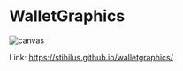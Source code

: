 # WalletGraphics
![canvas](https://user-images.githubusercontent.com/20823082/107434687-60fea900-6b2b-11eb-956d-ca3b32763c00.png)

Link: https://stihilus.github.io/walletgraphics/
